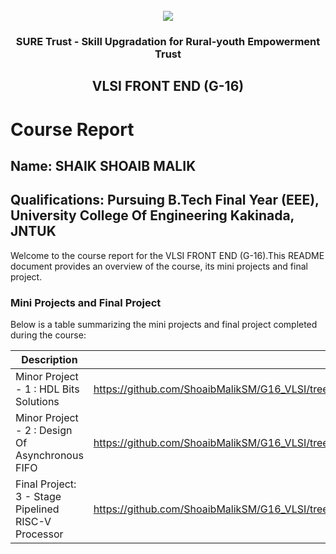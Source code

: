 <!-- PROJECT LOGO -->
<br />

<div align="center">
   <img src='https://user-images.githubusercontent.com/73131499/166115643-d3187f47-d38f-41b2-ae42-5ecbbc60de14.png' />


<h3 align="center">SURE Trust - Skill Upgradation for Rural-youth Empowerment Trust</h3>
  <h2> VLSI FRONT END (G-16) </h2>
</div>

# Course Report

## Name: SHAIK SHOAIB MALIK

## Qualifications: Pursuing B.Tech Final Year (EEE), University College Of Engineering Kakinada, JNTUK

Welcome to the course report for the VLSI FRONT END (G-16).This README document provides an overview of the course, its mini projects and final project.

### Mini Projects and Final Project

Below is a table summarizing the mini projects and final project completed during the course:

| Description                                                   | Link                                                                                   |
|---------------------------------------------------------------|----------------------------------------------------------------------------------------|
| Minor Project - 1 : HDL Bits Solutions                        |https://github.com/ShoaibMalikSM/G16_VLSI/tree/main/Mini%20Projects/SK%20SHOAIB/Minor_1 |
| Minor Project - 2 : Design Of Asynchronous FIFO               |https://github.com/ShoaibMalikSM/G16_VLSI/tree/main/Mini%20Projects/SK%20SHOAIB/Minor_2 |
| Final Project: 3 - Stage Pipelined RISC-V Processor           | https://github.com/ShoaibMalikSM/G16_VLSI/tree/main/Final%20Capstone%20Project/SK%20SHOAIB/Major                    |
